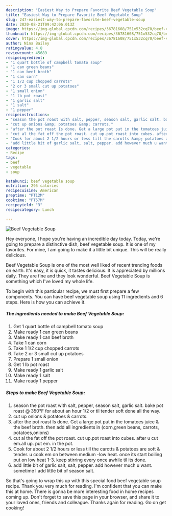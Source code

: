 ```yaml
---
description: "Easiest Way to Prepare Favorite Beef Vegetable Soup"
title: "Easiest Way to Prepare Favorite Beef Vegetable Soup"
slug: 247-easiest-way-to-prepare-favorite-beef-vegetable-soup
date: 2020-08-21T09:42:06.013Z
image: https://img-global.cpcdn.com/recipes/36781608/751x532cq70/beef-vegetable-soup-recipe-main-photo.jpg
thumbnail: https://img-global.cpcdn.com/recipes/36781608/751x532cq70/beef-vegetable-soup-recipe-main-photo.jpg
cover: https://img-global.cpcdn.com/recipes/36781608/751x532cq70/beef-vegetable-soup-recipe-main-photo.jpg
author: Nina Bailey
ratingvalue: 4.8
reviewcount: 45689
recipeingredient:
- "1 quart bottle of campbell tomato soup"
- "1 can green beans"
- "1 can beef broth"
- "1 can corn"
- "1 1/2 cup chopped carrots"
- "2 or 3 small cut up potatoes"
- "1 small onion"
- "1 lb pot roast"
- "1 garlic salt"
- "1 salt"
- "1 pepper"
recipeinstructions:
- "season the pot roast with salt, pepper, season salt, garlic salt. bake pot roast @ 350°F for about an hour 1/2 or til tender soft done all the way."
- "cut up onions &amp; potatoes &amp; carrots."
- "after the pot roast Is done. Get a large pot put in the tomatoes juice &amp; the beef broth. then add all ingredients in (corn,green beans, carrots, potatoes,onions)"
- "cut al the fat off the pot roast. cut up.pot roast into cubes. after u cut em.all up. put em. in the pot."
- "Cook for about 2 1/2 hours or less till the carotts &amp; potatoes are soft &amp; tender. u cook em on between medium -low heat. once its start boiling put on low heat 1-3. keep stirring every once awhile til its done."
- "add little bit of garlic salt, salt, pepper. add however much u want. sometime I add little bit of season salt."
categories:
- Recipe
tags:
- beef
- vegetable
- soup

katakunci: beef vegetable soup 
nutrition: 295 calories
recipecuisine: American
preptime: "PT12M"
cooktime: "PT57M"
recipeyield: "3"
recipecategory: Lunch

---
```



![Beef Vegetable Soup](https://img-global.cpcdn.com/recipes/36781608/751x532cq70/beef-vegetable-soup-recipe-main-photo.jpg)

Hey everyone, I hope you're having an incredible day today. Today, we're going to prepare a distinctive dish, beef vegetable soup. It is one of my favorites. For mine, I am going to make it a little bit unique. This will be really delicious.

Beef Vegetable Soup is one of the most well liked of recent trending foods on earth. It's easy, it is quick, it tastes delicious. It is appreciated by millions daily. They are fine and they look wonderful. Beef Vegetable Soup is something which I've loved my whole life.




To begin with this particular recipe, we must first prepare a few components. You can have beef vegetable soup using 11 ingredients and 6 steps. Here is how you can achieve it.

<!--inarticleads1-->

##### The ingredients needed to make Beef Vegetable Soup:

1. Get 1 quart bottle of campbell tomato soup
1. Make ready 1 can green beans
1. Make ready 1 can beef broth
1. Take 1 can corn
1. Take 1 1/2 cup chopped carrots
1. Take 2 or 3 small cut up potatoes
1. Prepare 1 small onion
1. Get 1 lb pot roast
1. Make ready 1 garlic salt
1. Make ready 1 salt
1. Make ready 1 pepper




<!--inarticleads2-->

##### Steps to make Beef Vegetable Soup:

1. season the pot roast with salt, pepper, season salt, garlic salt. bake pot roast @ 350°F for about an hour 1/2 or til tender soft done all the way.
1. cut up onions &amp; potatoes &amp; carrots.
1. after the pot roast Is done. Get a large pot put in the tomatoes juice &amp; the beef broth. then add all ingredients in (corn,green beans, carrots, potatoes,onions)
1. cut al the fat off the pot roast. cut up.pot roast into cubes. after u cut em.all up. put em. in the pot.
1. Cook for about 2 1/2 hours or less till the carotts &amp; potatoes are soft &amp; tender. u cook em on between medium -low heat. once its start boiling put on low heat 1-3. keep stirring every once awhile til its done.
1. add little bit of garlic salt, salt, pepper. add however much u want. sometime I add little bit of season salt.




So that's going to wrap this up with this special food beef vegetable soup recipe. Thank you very much for reading. I'm confident that you can make this at home. There is gonna be more interesting food in home recipes coming up. Don't forget to save this page in your browser, and share it to your loved ones, friends and colleague. Thanks again for reading. Go on get cooking!
